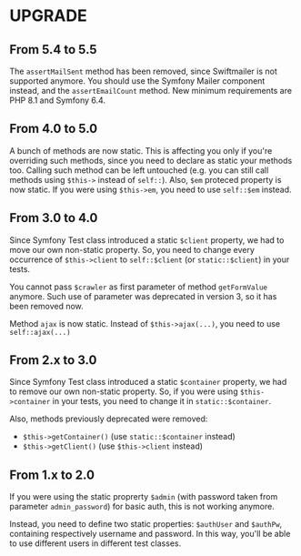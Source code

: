 UPGRADE
=======

From 5.4 to 5.5
---------------

The `assertMailSent` method has been removed, since Swiftmailer is not supported anymore. You should use the
Symfony Mailer component instead, and the `assertEmailCount` method.
New minimum requirements are PHP 8.1 and Symfony 6.4.

From 4.0 to 5.0
---------------

A bunch of methods are now static. This is affecting you only if you're overriding such methods, since you
need to declare as static your methods too. Calling such method can be left untouched (e.g. you can still call
methods using `$this->` instead of `self::`).
Also, `$em` proteced property is now static. If you were using `$this->em`, you need to use `self::$em` instead.

From 3.0 to 4.0
---------------

Since Symfony Test class introduced a static `$client` property, we had to move our
own non-static property. So, you need to change every occurrence of `$this->client`
to `self::$client` (or `static::$client`) in your tests.

You cannot pass `$crawler` as first parameter of method `getFormValue` anymore.
Such use of parameter was deprecated in version 3, so it has been removed now.

Method `ajax` is now static. Instead of `$this->ajax(...)`, you need to use `self::ajax(...)`

From 2.x to 3.0
---------------

Since Symfony Test class introduced a static `$container` property, we had to remove our
own non-static property. So, if you were using `$this->container` in your tests, you need
to change it in `static::$container`.

Also, methods previously deprecated were removed:

* `$this->getContainer()` (use `static::$container` instead)
* `$this->getClient()` (use `$this->client` instead)

From 1.x to 2.0
---------------

If you were using the static proprerty `$admin` (with password taken from parameter `admin_password`)
for basic auth, this is not working anymore.

Instead, you need to define two static properties: `$authUser` and `$authPw`, containing respectively
username and password. In this way, you'll be able to use different users in different test classes.

